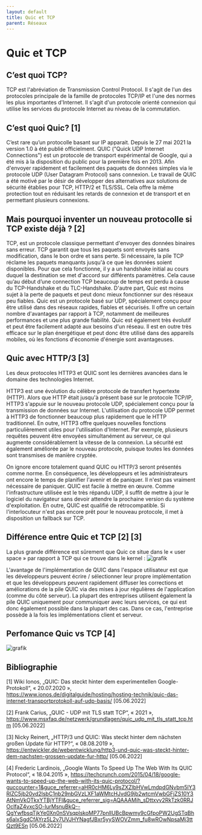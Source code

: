 ```yaml
---
layout: default
title: Quic et TCP
parent: Réseaux
---
```

# Quic et TCP

## C’est quoi TCP?

TCP est l'abréviation de Transmission Control Protocol. Il s'agit de l'un des protocoles principale de la famille de protocoles TCP/IP et l'une des normes les plus importantes d'Internet. Il s'agit d'un protocole orienté connexion qui utilise les services du protocole Internet au niveau de la commutation.

## C’est quoi Quic? [1]

C’est rare qu’un protocolle basant sur IP apparait. Depuis le 27 mai 2021 la version 1.0 à été publié officielment. QUIC ("Quick UDP Internet Connections") est un protocole de transport expérimental de Google, qui a été mis à la disposition du public pour la première fois en 2013. Afin d'envoyer rapidement et facilement des paquets de données simples via le protocole UDP (User Datagram Protocol) sans connexion. Le travail de QUIC a été motivé par le désir de développer des alternatives aux solutions de sécurité établies pour TCP, HTTP/2 et TLS/SSL. Cela offre la même protection tout en réduisant les retards de connexion et de transport et en permettant plusieurs connexions.

## Mais pourquoi inventer un nouveau protocolle si TCP existe déjà ? [2]

TCP, est un protocole classique permettant d'envoyer des données binaires sans erreur. TCP garantit que tous les paquets sont envoyés sans modification, dans le bon ordre et sans perte. Si nécessaire, la pile TCP réclame les paquets manquants jusqu'à ce que les données soient disponibles. Pour que cela fonctionne, il y a un handshake initial au cours duquel la destination se met d'accord sur différents paramètres. Cela cause qu’au début d’une connection TCP beaucoup de temps est perdu à cause du TCP-Handshake et du TLC-Handshake.
D'autre part, Quic est moins sujet à la perte de paquets et peut donc mieux fonctionner sur des réseaux peu fiables. Quic est un protocole basé sur UDP, spécialement conçu pour être utilisé dans des réseaux rapides, fiables et sécurisés. Il offre un certain nombre d'avantages par rapport à TCP, notamment de meilleures performances et une plus grande fiabilité.
Quic est également très évolutif et peut être facilement adapté aux besoins d'un réseau. Il est en outre très efficace sur le plan énergétique et peut donc être utilisé dans des appareils mobiles, où les fonctions d'économie d'énergie sont avantageuses.

## Quic avec HTTP/3 [3]

Les deux protocoles HTTP3 et QUIC sont les dernières avancées dans le domaine des technologies Internet.

HTTP3 est une évolution du célèbre protocole de transfert hypertexte (HTTP). Alors que HTTP était jusqu'à présent basé sur le protocole TCP/IP, HTTP3 s'appuie sur le nouveau protocole UDP, spécialement conçu pour la transmission de données sur Internet. L'utilisation du protocole UDP permet à HTTP3 de fonctionner beaucoup plus rapidement que le HTTP traditionnel. En outre, HTTP3 offre quelques nouvelles fonctions particulièrement utiles pour l'utilisation d'Internet. Par exemple, plusieurs requêtes peuvent être envoyées simultanément au serveur, ce qui augmente considérablement la vitesse de la connexion. La sécurité est également améliorée par le nouveau protocole, puisque toutes les données sont transmises de manière cryptée.

On ignore encore totalement quand QUIC ou HTTP/3 seront présentés comme norme. En conséquence, les développeurs et les administrateurs ont encore le temps de planifier l'avenir et de paniquer. Il n'est pas vraiment nécessaire de paniquer.  QUIC est facile à mettre en œuvre. Comme l'infrastructure utilisée est le très répandu UDP, il suffit de mettre à jour le logiciel du navigateur sans devoir attendre la prochaine version du système d'exploitation. En outre, QUIC est qualifié de rétrocompatible. Si l'interlocuteur n'est pas encore prêt pour le nouveau protocole, il met à disposition un fallback sur TCP.

## Différence entre Quic et TCP [2] [3]

La plus grande différence est sûrement que Quic ce situe dans le « user space » par rapport à TCP qui ce trouve dans le kernel :
![grafik](https://user-images.githubusercontent.com/56824199/174491370-c7f36cac-c627-4e70-83a4-80d219ff3809.png)

L'avantage de l'implémentation de QUIC dans l'espace utilisateur est que les développeurs peuvent écrire / sélectionner leur propre implémentation et que les développeurs peuvent rapidement diffuser les corrections et améliorations de la pile QUIC via des mises à jour régulières de l'application (comme du côté serveur). La plupart des entreprises utilisent également la pile QUIC uniquement pour communiquer avec leurs services, ce qui est donc également possible dans la plupart des cas. Dans ce cas, l'entreprise possède à la fois les implémentations client et serveur.

## Perfomance Quic vs TCP [4]

![grafik](https://user-images.githubusercontent.com/56824199/174491383-a2e94588-8602-45ba-8a2b-b0bab52e645d.png)

## Bibliographie

[1] Wiki Ionos, „QUIC: Das steckt hinter dem experimentellen Google-Protokoll“,
« 20.07.2020 », https://www.ionos.de/digitalguide/hosting/hosting-technik/quic-das-internet-transportprotokoll-auf-udp-basis/ [05.06.2022]

[2] Frank Carius, „QUIC - UDP mit TLS statt TCP“, « 2021 », https://www.msxfaq.de/netzwerk/grundlagen/quic_udp_mit_tls_statt_tcp.htm [05.06.2022]

[3] Nicky Reinert, „HTTP/3 und QUIC: Was steckt hinter dem nächsten großen Update für HTTP?“, « 08.08.2019 », https://entwickler.de/webentwicklung/http3-und-quic-was-steckt-hinter-dem-nachsten-grossen-update-fur-http/ [05.06.2022]

[4] Frederic Lardinois, „Google Wants To Speed Up The Web With Its QUIC Protocol“, « 18.04.2015 », https://techcrunch.com/2015/04/18/google-wants-to-speed-up-the-web-with-its-quic-protocol/?guccounter=1&guce_referrer=aHR0cHM6Ly9sZXZlbHVwLmdpdGNvbm5lY3RlZC5jb20vd2lsbC1nb29nbGVzLXF1aWMtcHJvdG9jb2wtcmVwbGFjZS10Y3AtNmVkOTkxYTBjYTFl&guce_referrer_sig=AQAAAMih_sDttxvv2RkTzk0RRJOclfaZ4vxcSO-lurMsnuBkQ--QgYwfbsqTjkYe0Xn0nSVsqplskoMP77pnlIUBcBpwmy9cGfpoPW2UgSTqBhs6alxSgdCfAYrz5L2v7UVJHYNagfJBxr5yySWOVZmm_fu8wROwNpsaMj3ttQzt9ESn [05.06.2022]
